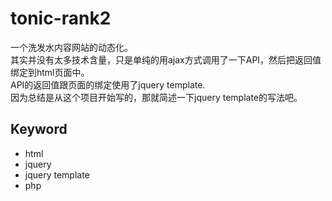 # tonic-rank2
一个洗发水内容网站的动态化。  
其实并没有太多技术含量，只是单纯的用ajax方式调用了一下API，然后把返回值绑定到html页面中。  
API的返回值跟页面的绑定使用了jquery template.  
因为总结是从这个项目开始写的，那就简述一下jquery template的写法吧。  

## Keyword
- html
- jquery
- jquery template
- php
